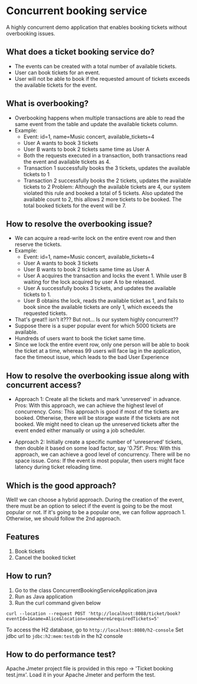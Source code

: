 # Concurrent booking service
A highly concurrent demo application that enables booking tickets without overbooking issues.

## What does a ticket booking service do?
* The events can be created with a total number of available tickets.
* User can book tickets for an event.
* User will not be able to book if the requested amount of tickets exceeds the available tickets for the event.

## What is overbooking?
* Overbooking happens when multiple transactions are able to read the same event from the table and update the available tickets column.
* Example: 
  * Event: id=1, name=Music concert, available_tickets=4
  * User A wants to book 3 tickets
  * User B wants to book 2 tickets same time as User A
  * Both the requests executed in a transaction, both transactions read the event and available tickets as 4.
  * Transaction 1 successfully books the 3 tickets, updates the available tickets to 1
  * Transaction 2 successfully books the 2 tickets, updates the available tickets to 2
Problem: Although the available tickets are 4, our system violated this rule and booked a total of 5 tickets. Also updated the available count to 2, this allows 2 more tickets to be booked. The total booked tickets for the event will be 7.

## How to resolve the overbooking issue?
* We can acquire a read-write lock on the entire event row and then reserve the tickets.
* Example:
  * Event: id=1, name=Music concert, available_tickets=4
  * User A wants to book 3 tickets
  * User B wants to book 2 tickets same time as User A
  * User A acquires the transaction and locks the event 1. While user B waiting for the lock acquired by user A to be released.
  * User A successfully books 3 tickets, and updates the available tickets to 1.
  * User B obtains the lock, reads the available ticket as 1, and fails to book since the available tickets are only 1, which exceeds the requested tickets.
* That's great!! isn't it??? But not... Is our system highly concurrent??
* Suppose there is a super popular event for which 5000 tickets are available.
* Hundreds of users want to book the ticket same time.
* Since we lock the entire event row, only one person will be able to book the ticket at a time, whereas 99 users will face lag in the application, face the timeout issue, which leads to the bad User Experience

## How to resolve the overbooking issue along with concurrent access?
* Approach 1: Create all the tickets and mark 'unreserved' in advance.
  Pros: With this approach, we can achieve the highest level of concurrency.
  Cons: This approach is good if most of the tickets are booked. Otherwise, there will be storage waste if the tickets are not booked.
        We might need to clean up the unreserved tickets after the event ended either manually or using a job scheduler.

* Approach 2: Initially create a specific number of 'unreserved' tickets, then double it based on some load factor, say '0.75f'.
  Pros: With this approach, we can achieve a good level of concurrency. There will be no space issue.
  Cons: If the event is most popular, then users might face latency during ticket reloading time.

## Which is the good approach?
Well! we can choose a hybrid approach. During the creation of the event, there must be an option to select if the event is going to be the most popular or not.
If it's going to be a popular one, we can follow approach 1. Otherwise, we should follow the 2nd approach.

## Features
1. Book tickets
2. Cancel the booked ticket

## How to run?
1. Go to the class ConcurrentBookingServiceApplication.java
2. Run as Java application
3. Run the curl command given below

`curl --location --request POST 'http://localhost:8088/ticket/book?eventId=1&name=Alice&location=somewhere&requiredTickets=5'`

To access the H2 database, go to `http://localhost:8080/h2-console`
Set jdbc url to `jdbc:h2:mem:testdb` in the h2 console

## How to do performance test?
Apache Jmeter project file is provided in this repo -> 'Ticket booking test.jmx'. Load it in your Apache Jmeter and perform the test.
